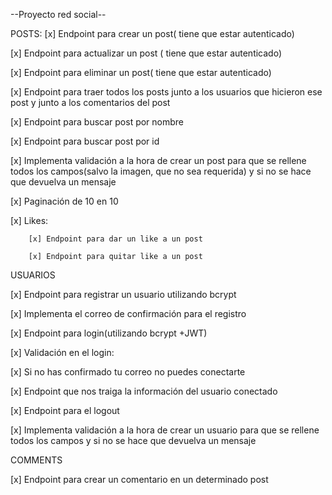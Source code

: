 --Proyecto red social--

POSTS:
[x] Endpoint para crear un post( tiene que estar autenticado)

[x] Endpoint para actualizar un post ( tiene que estar autenticado)

[x] Endpoint para eliminar un post( tiene que estar autenticado)

[x] Endpoint para traer todos los posts junto a los usuarios que hicieron ese post y junto a los comentarios del post

[x] Endpoint para buscar post por nombre

[x] Endpoint para buscar post por id

[x] Implementa validación a la hora de crear un post para que se rellene todos los campos(salvo la imagen, que no sea requerida) y si no se hace que devuelva un mensaje

[x] Paginación de 10 en 10

[x] Likes:
        
        [x] Endpoint para dar un like a un post
        
        [x] Endpoint para quitar like a un post

USUARIOS

[x] Endpoint para registrar un usuario utilizando bcrypt

[x] Implementa el correo de confirmación para el registro

[x] Endpoint para login(utilizando bcrypt +JWT)

[x] Validación en el login:

[x] Si no has confirmado tu correo no puedes conectarte

[x] Endpoint que nos traiga la información del usuario conectado

[x] Endpoint para el logout

[x] Implementa validación a la hora de crear un usuario para que se rellene todos los campos y si no se hace que devuelva un mensaje

COMMENTS

[x] Endpoint para crear un comentario en un determinado post
